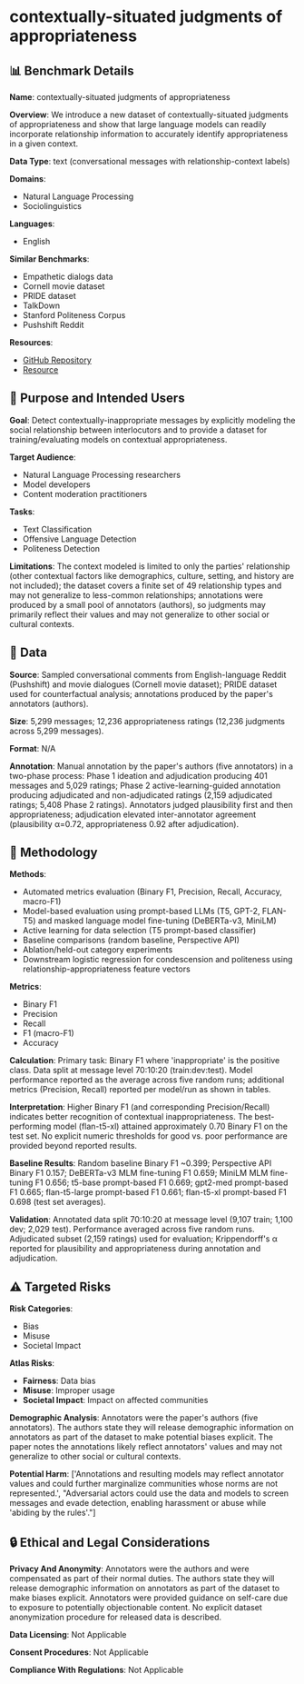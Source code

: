 # contextually-situated judgments of appropriateness

## 📊 Benchmark Details

**Name**: contextually-situated judgments of appropriateness

**Overview**: We introduce a new dataset of contextually-situated judgments of appropriateness and show that large language models can readily incorporate relationship information to accurately identify appropriateness in a given context.

**Data Type**: text (conversational messages with relationship-context labels)

**Domains**:
- Natural Language Processing
- Sociolinguistics

**Languages**:
- English

**Similar Benchmarks**:
- Empathetic dialogs data
- Cornell movie dataset
- PRIDE dataset
- TalkDown
- Stanford Politeness Corpus
- Pushshift Reddit

**Resources**:
- [GitHub Repository](https://github.com/davidjurgens/contextual-appropriateness)
- [Resource](https://arxiv.org/abs/2307.02763)

## 🎯 Purpose and Intended Users

**Goal**: Detect contextually-inappropriate messages by explicitly modeling the social relationship between interlocutors and to provide a dataset for training/evaluating models on contextual appropriateness.

**Target Audience**:
- Natural Language Processing researchers
- Model developers
- Content moderation practitioners

**Tasks**:
- Text Classification
- Offensive Language Detection
- Politeness Detection

**Limitations**: The context modeled is limited to only the parties' relationship (other contextual factors like demographics, culture, setting, and history are not included); the dataset covers a finite set of 49 relationship types and may not generalize to less-common relationships; annotations were produced by a small pool of annotators (authors), so judgments may primarily reflect their values and may not generalize to other social or cultural contexts.

## 💾 Data

**Source**: Sampled conversational comments from English-language Reddit (Pushshift) and movie dialogues (Cornell movie dataset); PRIDE dataset used for counterfactual analysis; annotations produced by the paper's annotators (authors).

**Size**: 5,299 messages; 12,236 appropriateness ratings (12,236 judgments across 5,299 messages).

**Format**: N/A

**Annotation**: Manual annotation by the paper's authors (five annotators) in a two-phase process: Phase 1 ideation and adjudication producing 401 messages and 5,029 ratings; Phase 2 active-learning-guided annotation producing adjudicated and non-adjudicated ratings (2,159 adjudicated ratings; 5,408 Phase 2 ratings). Annotators judged plausibility first and then appropriateness; adjudication elevated inter-annotator agreement (plausibility α=0.72, appropriateness 0.92 after adjudication).

## 🔬 Methodology

**Methods**:
- Automated metrics evaluation (Binary F1, Precision, Recall, Accuracy, macro-F1)
- Model-based evaluation using prompt-based LLMs (T5, GPT-2, FLAN-T5) and masked language model fine-tuning (DeBERTa-v3, MiniLM)
- Active learning for data selection (T5 prompt-based classifier)
- Baseline comparisons (random baseline, Perspective API)
- Ablation/held-out category experiments
- Downstream logistic regression for condescension and politeness using relationship-appropriateness feature vectors

**Metrics**:
- Binary F1
- Precision
- Recall
- F1 (macro-F1)
- Accuracy

**Calculation**: Primary task: Binary F1 where 'inappropriate' is the positive class. Data split at message level 70:10:20 (train:dev:test). Model performance reported as the average across five random runs; additional metrics (Precision, Recall) reported per model/run as shown in tables.

**Interpretation**: Higher Binary F1 (and corresponding Precision/Recall) indicates better recognition of contextual inappropriateness. The best-performing model (flan-t5-xl) attained approximately 0.70 Binary F1 on the test set. No explicit numeric thresholds for good vs. poor performance are provided beyond reported results.

**Baseline Results**: Random baseline Binary F1 ~0.399; Perspective API Binary F1 0.157; DeBERTa-v3 MLM fine-tuning F1 0.659; MiniLM MLM fine-tuning F1 0.656; t5-base prompt-based F1 0.669; gpt2-med prompt-based F1 0.665; flan-t5-large prompt-based F1 0.661; flan-t5-xl prompt-based F1 0.698 (test set averages).

**Validation**: Annotated data split 70:10:20 at message level (9,107 train; 1,100 dev; 2,029 test). Performance averaged across five random runs. Adjudicated subset (2,159 ratings) used for evaluation; Krippendorff's α reported for plausibility and appropriateness during annotation and adjudication.

## ⚠️ Targeted Risks

**Risk Categories**:
- Bias
- Misuse
- Societal Impact

**Atlas Risks**:
- **Fairness**: Data bias
- **Misuse**: Improper usage
- **Societal Impact**: Impact on affected communities

**Demographic Analysis**: Annotators were the paper's authors (five annotators). The authors state they will release demographic information on annotators as part of the dataset to make potential biases explicit. The paper notes the annotations likely reflect annotators' values and may not generalize to other social or cultural contexts.

**Potential Harm**: ['Annotations and resulting models may reflect annotator values and could further marginalize communities whose norms are not represented.', "Adversarial actors could use the data and models to screen messages and evade detection, enabling harassment or abuse while 'abiding by the rules'."]

## 🔒 Ethical and Legal Considerations

**Privacy And Anonymity**: Annotators were the authors and were compensated as part of their normal duties. The authors state they will release demographic information on annotators as part of the dataset to make biases explicit. Annotators were provided guidance on self-care due to exposure to potentially objectionable content. No explicit dataset anonymization procedure for released data is described.

**Data Licensing**: Not Applicable

**Consent Procedures**: Not Applicable

**Compliance With Regulations**: Not Applicable

